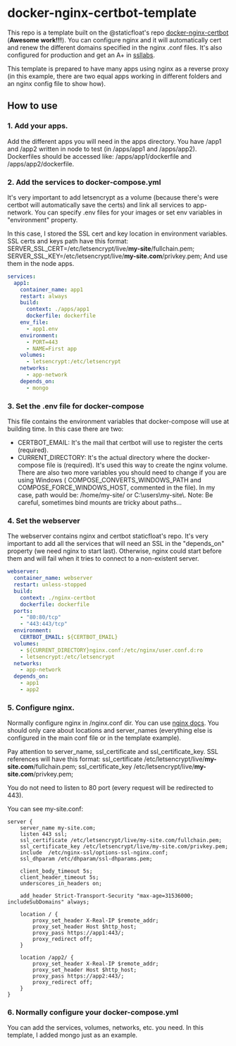 # docker-nginx-certbot-template

This repo is a template built on the @staticfloat's repo [docker-nginx-certbot](https://github.com/staticfloat/docker-nginx-certbot) (**Awesome work!!!**).
You can configure nginx and it will automatically cert and renew the different domains specified in the nginx .conf files.
It's also configured for production and get an A+ in [ssllabs](https://www.ssllabs.com).

This template is prepared to have many apps using nginx as a reverse proxy (in this example, there are two equal apps working in different folders and an nginx config file to show how).


## How to use

### 1. Add your apps.

Add the different apps you will need in the apps directory.
You have /app1 and /app2 written in node to test (in /apps/app1 and /apps/app2).
Dockerfiles should be accessed like: /apps/app1/dockerfile and /apps/app2/dockerfile.

### 2. Add the services to docker-compose.yml

It's very important to add letsencrypt as a volume (because there's were certbot will automatically save the certs) and link all services to app-network.
You can specify .env files for your images or set env variables in "environment" property.

In this case, I stored the SSL cert and key location in environment variables.
SSL certs and keys path have this format:
SERVER_SSL_CERT=/etc/letsencrypt/live/**my-site**/fullchain.pem;
SERVER_SSL_KEY=/etc/letsencrypt/live/**my-site.com**/privkey.pem;
And use them in the node apps.

```yml
services:
  app1:
    container_name: app1
    restart: always
    build:
      context: ./apps/app1
      dockerfile: dockerfile
    env_file:
      - app1.env
    environment:
      - PORT=443
      - NAME=First app
    volumes:
      - letsencrypt:/etc/letsencrypt
    networks:
      - app-network
    depends_on:
      - mongo
```

### 3. Set the .env file for docker-compose

This file contains the environment variables that docker-compose will use at building time.
In this case there are two:

- CERTBOT_EMAIL: It's the mail that certbot will use to register the certs (required).
- CURRENT_DIRECTORY: It's the actual directory where the docker-compose file is (required). It's used this way to create the nginx volume. There are also two more variables you should need to change if you are using Windows ( COMPOSE_CONVERTS_WINDOWS_PATH and COMPOSE_FORCE_WINDOWS_HOST, commented in the file). In my case, path would be: /home/my-site/ or C:\\users\\my-site\\.
  Note: Be careful, sometimes bind mounts are tricky about paths...

### 4. Set the webserver

The webserver contains nginx and certbot staticfloat's repo.
It's very important to add all the services that will need an SSL in the "depends_on" property (we need nginx to start last).
Otherwise, nginx could start before them and will fail when it tries to connect to a non-existent server.

```yml
webserver:
  container_name: webserver
  restart: unless-stopped
  build:
    context: ./nginx-certbot
    dockerfile: dockerfile
  ports:
    - "80:80/tcp"
    - "443:443/tcp"
  environment:
    CERTBOT_EMAIL: ${CERTBOT_EMAIL}
  volumes:
    - ${CURRENT_DIRECTORY}nginx.conf:/etc/nginx/user.conf.d:ro
    - letsencrypt:/etc/letsencrypt
  networks:
    - app-network
  depends_on:
    - app1
    - app2
```

### 5. Configure nginx.

Normally configure nginx in /nginx.conf dir. You can use [nginx docs](https://nginx.org/en/docs/).
You should only care about locations and server_names (everything else is configured in the main conf file or in the template example).

Pay attention to server_name, ssl_certificate and ssl_certificate_key.
SSL references will have this format:
ssl_certificate /etc/letsencrypt/live/**my-site.com**/fullchain.pem;
ssl_certificate_key /etc/letsencrypt/live/**my-site.com**/privkey.pem;

You do not need to listen to 80 port (every request will be redirected to 443).

You can see my-site.conf:

```nginx
server {
    server_name my-site.com;
    listen 443 ssl;
    ssl_certificate /etc/letsencrypt/live/my-site.com/fullchain.pem;
    ssl_certificate_key /etc/letsencrypt/live/my-site.com/privkey.pem;
    include  /etc/nginx-ssl/options-ssl-nginx.conf;
    ssl_dhparam /etc/dhparam/ssl-dhparams.pem;

    client_body_timeout 5s;
    client_header_timeout 5s;
    underscores_in_headers on;

    add_header Strict-Transport-Security "max-age=31536000; includeSubDomains" always;

    location / {
        proxy_set_header X-Real-IP $remote_addr;
        proxy_set_header Host $http_host;
        proxy_pass https://app1:443/;
        proxy_redirect off;
    }

    location /app2/ {
        proxy_set_header X-Real-IP $remote_addr;
        proxy_set_header Host $http_host;
        proxy_pass https://app2:443/;
        proxy_redirect off;
    }
}
```

### 6. Normally configure your docker-compose.yml

You can add the services, volumes, networks, etc. you need. In this template, I added mongo just as an example.
